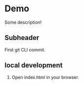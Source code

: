 # Demo

Some description!

## Subheader

First git CLI commit.

## local development

1. Open index.html in your browser.